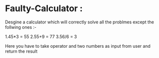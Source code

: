 # Faulty-Calculator :
Desgine a calculator which will correctly solve all the problmes except the follwing ones :-

1.45*3 = 55
2.55+9 = 77
3.56/6 = 3

Here you have to take operator and two numbers as input from user and return the result
